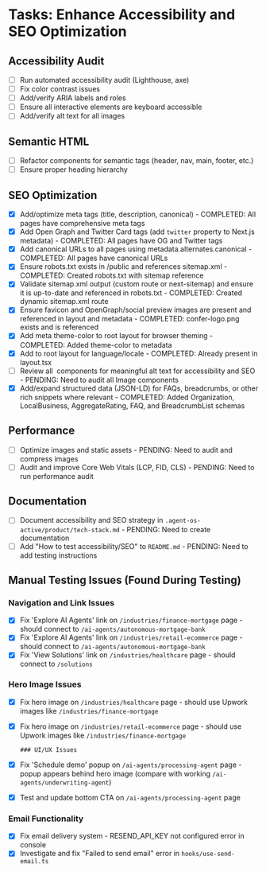 # Tasks: Enhance Accessibility and SEO Optimization

## Accessibility Audit
- [ ] Run automated accessibility audit (Lighthouse, axe)
- [ ] Fix color contrast issues
- [ ] Add/verify ARIA labels and roles
- [ ] Ensure all interactive elements are keyboard accessible
- [ ] Add/verify alt text for all images

## Semantic HTML
- [ ] Refactor components for semantic tags (header, nav, main, footer, etc.)
- [ ] Ensure proper heading hierarchy

## SEO Optimization
- [x] Add/optimize meta tags (title, description, canonical) - COMPLETED: All pages have comprehensive meta tags
- [x] Add Open Graph and Twitter Card tags (add `twitter` property to Next.js metadata) - COMPLETED: All pages have OG and Twitter tags
- [x] Add canonical URLs to all pages using metadata.alternates.canonical - COMPLETED: All pages have canonical URLs
- [x] Ensure robots.txt exists in /public and references sitemap.xml - COMPLETED: Created robots.txt with sitemap reference
- [x] Validate sitemap.xml output (custom route or next-sitemap) and ensure it is up-to-date and referenced in robots.txt - COMPLETED: Created dynamic sitemap.xml route
- [x] Ensure favicon and OpenGraph/social preview images are present and referenced in layout and metadata - COMPLETED: confer-logo.png exists and is referenced
- [x] Add meta theme-color to root layout for browser theming - COMPLETED: Added theme-color to metadata
- [x] Add <html lang="en"> to root layout for language/locale - COMPLETED: Already present in layout.tsx
- [ ] Review all <Image /> components for meaningful alt text for accessibility and SEO - PENDING: Need to audit all Image components
- [x] Add/expand structured data (JSON-LD) for FAQs, breadcrumbs, or other rich snippets where relevant - COMPLETED: Added Organization, LocalBusiness, AggregateRating, FAQ, and BreadcrumbList schemas

## Performance
- [ ] Optimize images and static assets - PENDING: Need to audit and compress images
- [ ] Audit and improve Core Web Vitals (LCP, FID, CLS) - PENDING: Need to run performance audit

## Documentation
- [ ] Document accessibility and SEO strategy in `.agent-os-active/product/tech-stack.md` - PENDING: Need to create documentation
- [ ] Add "How to test accessibility/SEO" to `README.md` - PENDING: Need to add testing instructions

## Manual Testing Issues (Found During Testing)

### Navigation and Link Issues
- [x] Fix 'Explore AI Agents' link on `/industries/finance-mortgage` page - should connect to `/ai-agents/autonomous-mortgage-bank`
- [x] Fix 'Explore AI Agents' link on `/industries/retail-ecommerce` page - should connect to `/ai-agents/autonomous-mortgage-bank`
- [x] Fix 'View Solutions' link on `/industries/healthcare` page - should connect to `/solutions`

### Hero Image Issues
- [x] Fix hero image on `/industries/healthcare` page - should use Upwork images like `/industries/finance-mortgage`
- [x] Fix hero image on `/industries/retail-ecommerce` page - should use Upwork images like `/industries/finance-mortgage`

      ### UI/UX Issues
- [x] Fix 'Schedule demo' popup on `/ai-agents/processing-agent` page - popup appears behind hero image (compare with working `/ai-agents/underwriting-agent`)
- [x] Test and update bottom CTA on `/ai-agents/processing-agent` page

### Email Functionality
- [x] Fix email delivery system - RESEND_API_KEY not configured error in console
- [x] Investigate and fix "Failed to send email" error in `hooks/use-send-email.ts`

